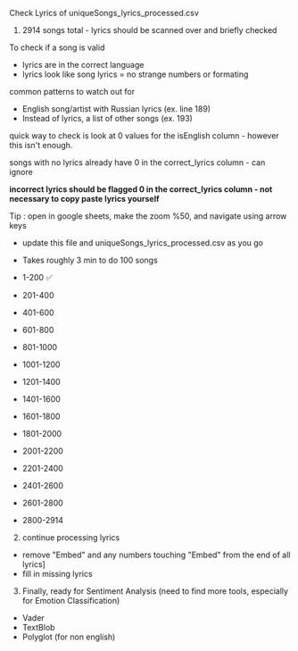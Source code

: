 Check Lyrics of uniqueSongs_lyrics_processed.csv

1. 2914 songs total - lyrics should be scanned over and briefly checked

To check if a song is valid
  - lyrics are in the correct language
  - lyrics look like song lyrics = no strange numbers or formating

common patterns to watch out for 
  - English song/artist with Russian lyrics (ex. line 189)
  - Instead of lyrics, a list of other songs (ex. 193)

quick way to check is look at 0 values for the isEnglish column - however this isn't enough.
  
  songs with no lyrics already have 0 in the correct_lyrics column - can ignore

**incorrect lyrics should be flagged 0 in the correct_lyrics column - not necessary to copy paste lyrics yourself**

Tip : open in google sheets, make the zoom %50, and navigate using arrow keys
  - update this file and uniqueSongs_lyrics_processed.csv as you go
  - Takes roughly 3 min to do 100 songs

- 1-200 ✅
- 201-400
- 401-600
- 601-800
- 801-1000
- 1001-1200
- 1201-1400
- 1401-1600
- 1601-1800
- 1801-2000
- 2001-2200
- 2201-2400
- 2401-2600
- 2601-2800
- 2800-2914


2. continue processing lyrics

  - remove "Embed" and any numbers touching "Embed" from the end of all lyrics]
  - fill in missing lyrics
3. Finally, ready for Sentiment Analysis (need to find more tools, especially for Emotion Classification)
  - Vader
  - TextBlob
  - Polyglot (for non english)
  
